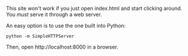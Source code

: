 This site won't work if you just open index.html and start clicking around.
You *must* serve it through a web server.

An easy option is to use the one built into Python:

```
python -m SimpleHTTPServer
```

Then, open http://localhost:8000 in a browser.
